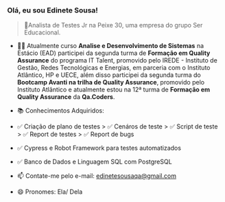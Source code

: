 ### Olá, eu sou Edinete Sousa!

> 🐞Analista de Testes Jr na Peixe 30, uma empresa do grupo Ser Educacional. 

- 👩‍💻 Atualmente curso **Analise e Desenvolvimento de Sistemas** na Estácio (EAD) participei da segunda turma de **Formação em Quality Assurance** do programa IT Talent, promovido pelo IREDE - Instituto de Gestão, Redes Tecnológicas e Energias, em parceria com o Instituto Atlântico, HP e UECE, além disso participei da segunda turma do **Bootcamp Avanti na trilha de Quality Assurance**, promovido pelo Instituto Atlântico e atualmente estou na 12ª turma de **Formação em Quality Assurance** da **Qa.Coders**.

- 📚 Conhecimentos Adquiridos:

- ✅ Criação de plano de testes > ✅ Cenáros de teste > ✅ Script de teste > ✅ Report de testes > ✅ Report de bugs

- ✅ Cypress e Robot Framework para testes automatizados

- ✅ Banco de Dados e Linguagem SQL com PostgreSQL

- 📫 Contate-me pelo e-mail: edinetesousaqa@gmail.com

- 😄 Pronomes: Ela/ Dela
